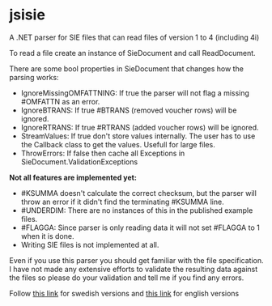 jsisie
======

A .NET parser for SIE files that can read files of version 1 to 4 (including 4i)

To read a file create an instance of SieDocument and call ReadDocument.

There are some bool properties in SieDocument that changes how the parsing works:

+ IgnoreMissingOMFATTNING: If true the parser will not flag a missing #OMFATTN as an error.
+ IgnoreBTRANS: If true #BTRANS (removed voucher rows) will be ignored.
+ IgnoreRTRANS: If true #RTRANS (added voucher rows) will be ignored.
+ StreamValues: If true don't store values internally. The user has to use the Callback class to get the values. Usefull for large files.
+ ThrowErrors: If false then cache all Exceptions in SieDocument.ValidationExceptions

**Not all features are implemented yet:**

+ #KSUMMA doesn't calculate the correct checksum, but the parser will throw an error if it didn't find the terminating #KSUMMA line.
+ #UNDERDIM: There are no instances of this in the published example files.
+ #FLAGGA: Since parser is only reading data it will not set #FLAGGA to 1 when it is done.
+ Writing SIE files is not implemented at all.


Even if you use this parser you should get familiar with the file specification.
I have not made any extensive efforts to validate the resulting data against the files so please do your validation and tell me if you find any errors.


Follow [this link](http://www.sie.se/?page_id=20) for swedish versions and [this link](http://www.sie.se/?page_id=250) for english versions
